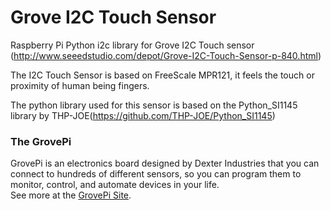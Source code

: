 Grove I2C Touch Sensor
======================
Raspberry Pi Python i2c library for Grove I2C Touch sensor (http://www.seeedstudio.com/depot/Grove-I2C-Touch-Sensor-p-840.html)

The I2C Touch Sensor is based on FreeScale MPR121, it feels the touch or proximity of human being fingers. 

The python library used for this sensor is based on the Python_SI1145 library by THP-JOE(https://github.com/THP-JOE/Python_SI1145)


### The GrovePi

GrovePi is an electronics board designed by Dexter Industries that you can connect to hundreds of 
different sensors, so you can program them to monitor, control, and automate devices in your life.  
See more at the [GrovePi Site](http://dexterindustries.com/GrovePi/).
